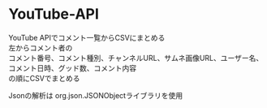 # YouTube-API
YouTube APIでコメント一覧からCSVにまとめる<br>
左からコメント者の<br>
コメント番号、コメント種別、チャンネルURL、サムネ画像URL、ユーザー名、コメント日時、グッド数、コメント内容<br>
の順にCSVでまとめる

Jsonの解析は org.json.JSONObjectライブラリを使用
